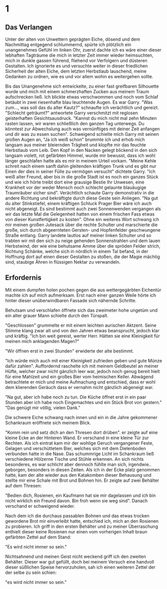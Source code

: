 
# 1

## Das Verlangen

Unter der alten von Unwettern geprägten Eiche, dösend und dem Nachmittag entgegend schlummernd, spürte ich plötzlich ein unangenehmes Gefühl im linken Ohr, zuerst dachte ich es wäre einer dieser lebhaften Tagträume die mich in letzter Zeit immer wieder heimsuchten, mich in dunkle gassen führend, fliehend vor Verfolgern und düsteren Gestalten. Ich ignorierte es und versuchte weiter in dieser friedlichen Sicherheit der alten Eiche, dem letzten Herbstlaub lauschend, meine Gedanken zu ordnen, wie es und vor allem wohin es weitergehen sollte.

Bis das Unangenehme sich entwickelte, zu einer fast greifbaren Silhouette wurde und mich mit einem schmerzhaften Zucken aus meinem Traum aufschrecken ließ. Ich blickte etwas verschwommen und noch vom Schlaf betäubt in zwei riesenhafte blau leuchtende Augen. Es war Garry.
"Was zum..., was soll das du alter Kautz?" schnaufte ich verächtlich und gereizt. "Schlecht geträumt?" antwortete Garry verschmitzt mit reglosen geisterhaften Gesichtsausdruck. "Kannst du mich nicht mal zehn Minuten rasten lassen, wir waren schließlich den ganzen Tag unterwegs. Du könntest zur Abwechslung auch was vernünftiges mit deiner Zeit anfangen und dir was zu essen suchen".
Schweigend schielte mich Garry mit seinen großen Augen an, "Ja ich weiß schon" brummte ich und erhob mich langsam aus meiner bleiernden Trägheit und klopfte mir das feuchte Herbstlaub vom Leib. Den Kopf in den Nacken gelegt blickend in den sich langsam violett, rot gefärbten Himmel, wurde mir bewusst, dass ich wohl länger geschlafen hatte als es mir in meinem Urteil vorkam. "Meine Kehle schreit nach einem sanft dahin gleitenden kräftigen Trunk und es gibt nur Einen der dies in seiner Fülle zu vermögen versucht" dichtete Garry.
"Ich weiß alter Freund, aber bis in die große Stadt ist es noch ein ganzes Stück und wie ich hörte treibt dort eine grausige Bestie Ihr Unwesen, eine Krankheit vor der weder Mensch noch schlecht gelaunte blauäugige Traumräuber sicher sind". Verächtlich schaute Garry demonstrativ in die andere Richtung und bekräftigte durch diese Geste sein Anliegen. "Na gut du alter Stinkstiefel, einem kräftigen Schluck Prager Bier wäre ich auch nicht abgeneigt. Es sind bestimmt auch zwei Sonnenwenden vergangen als wir das letzte Mal die Gelegenheit hatten von einem frischen Fass etwas von dieser Kunstfertigkeit zu kosten". Ohne ein weiteres Wort schwang ich mir meinen großen Jutesack über die rechte Schulter und marschierte die große, sich durch abgeernteten Gersten- und Hopfenfelder geschwungene Straße entlang. Garry landete lautlos auf meiner linken Schulter und so trabten wir mit den sich zu neige gehenden Sonnenstrahlen und dem lauen Herbstwind, der wie eine behutsame Amme über die spröden Felder strich, Richtung Schänke, welche sich in nördlich  in einem Tal befand, in der Hoffnung dort auf einen dieser Gestalten zu stoßen, die der Magie mächtig sind, staubige Ähren in flüssigen Nektar zu verwandeln.

## Erfordernis

Mit einem dumpfen holen pochen gegen die aus wettergegärbten Eichentür machte ich auf mich aufmerksam.
Erst nach einer ganzen Weile hörte ich hinter dieser unüberwindbaren Fassade sich nähernde Schritte.

Behutsam und verschlafen öffnete sich das zweimeter hohe ungetüm und ein alter grauer Mann schielte durch den Türspalt.

"Geschlossen" grummelte er mit einem leichten aurischen Aktzent. Seine Stimme klang zwar alt und von den Jahren etwas beansprucht, jedoch klar und kräftig.
"Ich bin weit gereist, werter Herr. Hätten sie eine Kleinigkeit für meinen mich anklagenden Magen?"

"Wir öffnen erst in zwei Stunden" erwiderte der alte bestimmt.

"Ich würde mich auch mit einer Kleinigkeit zufrieden geben und gute Münze dafür zahlen". Auffordernd raschelte ich mit meinem Geldbeutel an meiner Hüfte, welcher zwar nicht gänzlich leer war, jedoch noch genug bereit hielt für eine Mahlzeit und ein großes Bier vom heimischen Keller.
Abwägend betrachtete er mich und meine Aufmachung und entschied, dass er wohl dem klierenden Geräuch dass er vernahm nicht gänzlich abgeneigt war.

"Na gut, aber ich habe noch zu tun. Die Küche öffnet erst in ein paar Stunden aber ich habe noch Eingemachtes und ein Stück Brot von gestern."
"Das genügt mir völlig, vielen Dank."

Die schwere Eiche schwang nach innen und ein in die Jahre gekommener Schankraum eröffnete sich meinem Blick.

"Komm rein und setz dich an den Thresen dort drüben". er zeigte auf eine kleine Ecke an der Hinteren Wand. Er verschand in eine kleine Tür zur Rechten.
Als ich eintrat kam mir der wohlige Geruch vergangener Feste, Gelagen und verschüttetem Bier, welches sich mit dem Dielenboden verbunden hatte in die Nase. Das schummrige Licht im Schankraum ließ verschiedene Hölzerne Tische und Stühle erkennen. An sich nichts besonderes, es war schlicht aber dennoch fühlte man sich, irgendwie.. geborgen, besonders in diesen Zeiten.
Als ich in der Ecke platz genommen hatte, kam der alte wieder aus den Katakomben dieser Behausung und stellte mir eine Schale mit Brot und Bohnen hin. Er zeigte auf zwei Behälter auf dem Thresen:

"Bedien dich, Rosienen, ein Kaufmann hat sie mir dagelassen und ich bin nicht wirklich ein Freund davon. Bin froh wenn sie weg sind". Danach verschand er schweigend wieder.

Nach dem ich die durchaus passablen Bohnen und das etwas trocken gewordene Brot mir einverleibt hatte, entschied ich, mich an den Rosienen zu probieren.
Ich griff in den ersten Behälter und zu meiner Überraschung enthielt dieser keine Rosienen nur einen vom vorherigen Inhalt braun gefärbten Zettel auf dem Stand:

"Es wird nicht immer so sein."

Nichtsahnend und meinen Geist nicht weckend griff ich den zweiten Behälter. Dieser war gut gefüllt, doch bei meinem Versuch eine handvoll dieser süßlichen Speise hervorzuholen, sah ich einen weiteren Zettel der der selbe zu sein schien:

"es wird nicht immer so sein."
